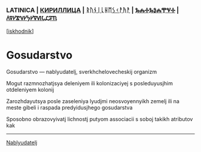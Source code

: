 ### LATINICA | [КИРИЛЛИЦА](../Cyrl/Государство.md) | [ᚱᚢᚾᛁᚳᚺᛖᛊᚲᚨᚤᚨ](../Runr/ᚷᛟᛊᚢᛞᚨᚱᛊᛏᚡᛟ.md) | [ⰃⰎⰀⰃⰑⰎⰉⰜⰀ](../Glag/Ⰳⱁⱄⱆⰴⰰⱃⱄⱅⰲⱁ.md) | [𐍓𐍠𐍔𐍮𐍝𐍔𐍟𐍔𐍠𐍜𐍡𐍚𐍐𐍴](../Perm/𐍒𐍞𐍡𐍣𐍓𐍐𐍠𐍡𐍢𐍮𐍞.md)
[[iskhodnik](../KNIGA/Gosudarstvo.md)]

# Gosudarstvo

Gosudarstvo — nablyudatelj, sverkhchelovecheskij organizm



Mogut razmnozhatjsya deleniyem ili kolonizaciyej s posleduyusjhim otdeleniyem kolonij

Zarozhdayutsya posle zaseleniya lyudjmi neosvoyennyikh zemelj ili na meste gibeli i raspada predyidusjhego gosudarstva

Sposobno obrazovyivatj lichnostj putyom associacii s soboj takikh atributov kak 

___
[Nablyudatelj](Nablyudatelj.md)
